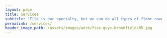```yaml
---
layout: page
title: Services
subtitle: 'Tile is our specialty, but we can do all types of floor coverings as well. Below you will find many of the services we provide.'
permalink: /services/
header_image_path: /assets/images/work/five-guys-broomfield/05.jpg
---
```

